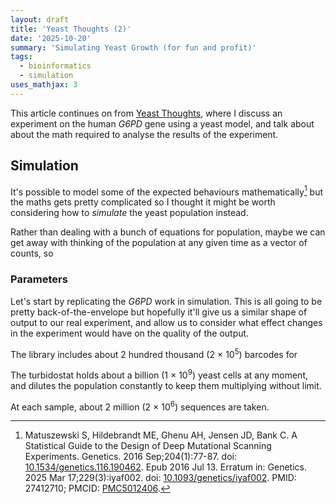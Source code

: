 ```yaml
---
layout: draft
title: 'Yeast Thoughts (2)'
date: '2025-10-20'
summary: 'Simulating Yeast Growth (for fun and profit)'
tags:
  - bioinformatics
  - simulation
uses_mathjax: 3
---
```


This article continues on from [Yeast Thoughts](/art/yeast-thoughts/), where I
discuss an experiment on the human *G6PD* gene using a yeast model, and talk
about about the math required to analyse the results of the experiment.

## Simulation

It's possible to model some of the expected behaviours mathematically[^matus]
but the maths gets pretty complicated so I thought it might be worth considering
how to *simulate* the yeast population instead.

[^matus]: Matuszewski S, Hildebrandt ME, Ghenu AH, Jensen JD, Bank C.
    A Statistical Guide to the Design of Deep Mutational Scanning Experiments.
    Genetics. 2016 Sep;204(1):77-87.
    doi: [10.1534/genetics.116.190462](https://doi.org/10.1534/genetics.116.190462).
    Epub 2016 Jul 13. Erratum in: Genetics. 2025 Mar 17;229(3):iyaf002.
    doi: [10.1093/genetics/iyaf002](https://doi.org/10.1093/genetics/iyaf002).
    PMID: 27412710; PMCID: [PMC5012406](https://pmc.ncbi.nlm.nih.gov/articles/PMC5012406/).

Rather than dealing with a bunch of equations for population, maybe we can get away with
thinking of the population at any given time as a vector of counts, so 

### Parameters

Let's start by replicating the *G6PD* work in simulation.  This is all going to be pretty
back-of-the-envelope but hopefully it'll give us a similar shape of output to our real experiment,
and allow us to consider what effect changes in the experiment would have on the quality of
the output.

The library includes about 2 hundred thousand (2 × 10<sup>5</sup>) barcodes for 

The turbidostat holds about a billion (1 × 10<sup>9</sup>) yeast cells at any moment, and dilutes the population
constantly to keep them multiplying without limit.  

At each sample, about 2 million (2 × 10<sup>6</sup>) sequences are taken.

